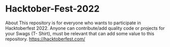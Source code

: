 # Hacktober-Fest-2022
About This repository is for everyone who wants to participate in Hacktoberfest 2022. Anyone can contribute/add quality code or projects for your Swags (T- Shirt), must be relevant that can add some value to this repository. https://hacktoberfest.com/
